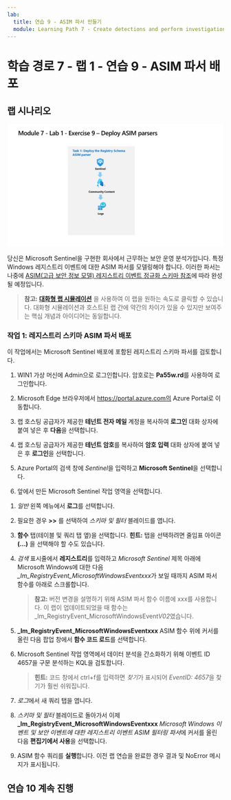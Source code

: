 ```yaml
---
lab:
  title: 연습 9 - ASIM 파서 만들기
  module: Learning Path 7 - Create detections and perform investigations using Microsoft Sentinel
---
```


# 학습 경로 7 - 랩 1 - 연습 9 - ASIM 파서 배포

## 랩 시나리오

![랩 개요입니다.](../Media/SC-200-Lab_Diagrams_Mod7_L1_Ex9.png)

당신은 Microsoft Sentinel을 구현한 회사에서 근무하는 보안 운영 분석가입니다. 특정 Windows 레지스트리 이벤트에 대한 ASIM 파서를 모델링해야 합니다. 이러한 파서는 나중에 [ASIM(고급 보안 정보 모델) 레지스트리 이벤트 정규화 스키마 참조](https://docs.microsoft.com/en-us/azure/sentinel/registry-event-normalization-schema)에 따라 완성될 예정입니다.

>**참고:** **[대화형 랩 시뮬레이션](https://mslabs.cloudguides.com/guides/SC-200%20Lab%20Simulation%20-%20Create%20Advanced%20Security%20Information%20Model%20Parsers)** 을 사용하여 이 랩을 원하는 속도로 클릭할 수 있습니다. 대화형 시뮬레이션과 호스트된 랩 간에 약간의 차이가 있을 수 있지만 보여주는 핵심 개념과 아이디어는 동일합니다. 

### 작업 1: 레지스트리 스키마 ASIM 파서 배포

이 작업에서는 Microsoft Sentinel 배포에 포함된 레지스트리 스키마 파서를 검토합니다.

1. WIN1 가상 머신에 Admin으로 로그인합니다. 암호로는 **Pa55w.rd**를 사용하여 로그인합니다.  

1. Microsoft Edge 브라우저에서 https://portal.azure.com의 Azure Portal로 이동합니다.

1. 랩 호스팅 공급자가 제공한 **테넌트 전자 메일** 계정을 복사하여 **로그인** 대화 상자에 붙여 넣은 후 **다음**을 선택합니다.

1. 랩 호스팅 공급자가 제공한 **테넌트 암호**를 복사하여 **암호 입력** 대화 상자에 붙여 넣은 후 **로그인**을 선택합니다.

1. Azure Portal의 검색 창에 *Sentinel*을 입력하고 **Microsoft Sentinel**을 선택합니다.

1. 앞에서 만든 Microsoft Sentinel 작업 영역을 선택합니다.

<!--- 1. In the Edge browser, open a new tab (Ctrl+T) and navigate to the Microsoft Sentinel GitHub ASIM page <https://github.com/Azure/Azure-Sentinel/tree/master/ASIM>.

 1. On the right pane, select the **Onboard community content** link. This will open a new tab in the Edge Browser for Microsoft Sentinel GitHub content. **Hint:** You might need to scroll right to see the link. Alternatively, follow this link instead: [Microsoft Sentinel on GitHub](https://github.com/Azure/Azure-Sentinel).

    >**Note:** In the **ASIM** folder you can deploy templates that contain all ASIM parsers, but we will only focus on the Registry Schema.

1. Scroll down and next to **Registry Event**, select the **Deploy to Azure** button.

1. For *Resource Group*, select **RG-Defender** where your Sentinel workspace resides.

1. For *Workspace*, type your Sentinel workspace name, like *uniquenameDefender*.

1. Leave the other default values and select **Review + create**.

1. Select **Create** to deploy the template. Notice the Names of the different resources. 

1. After the deployment completes return to the *Microsoft Sentinel* tab. --->

1. *일반* 왼쪽 메뉴에서 **로그**를 선택합니다.

1. 필요한 경우 **>>** 를 선택하여 *스키마 및 필터* 블레이드를 엽니다.

1. **함수** 탭(테이블 및 쿼리 탭 옆)을 선택합니다. **힌트:** 탭을 선택하려면 줄임표 아이콘 **(...)** 을 선택해야 할 수도 있습니다.

1. *검색* 표시줄에서 **레지스트리**를 입력하고 *Microsoft Sentinel* 제목 아래에 Microsoft Windows에 대한 다음 *_Im_RegistryEvent_MicrosoftWindowsEventxxx*가 보일 때까지 ASIM 파서 함수를 아래로 스크롤합니다.

    >**참고:** 버전 변경을 설명하기 위해 ASIM 파서 함수 이름에 xxx를 사용합니다. 이 랩이 업데이트되었을 때 함수는 _Im_RegistryEvent_MicrosoftWindowsEvent*V02*였습니다.

1. **_Im_RegistryEvent_MicrosoftWindowsEventxxx** ASIM 함수 위에 커서를 올린 다음 팝업 창에서 **함수 코드 로드**를 선택합니다.

1. Microsoft Sentinel 작업 영역에서 데이터 분석을 간소화하기 위해 이벤트 ID 4657을 구문 분석하는 KQL을 검토합니다.

    >**힌트:** 코드 창에서 ctrl+f를 입력하면 *찾기*가 표시되어 *EventID: 4657*을 찾기가 훨씬 쉬워집니다.

1. *로그*에서 새 쿼리 탭을 엽니다.

1. *스키마 및 필터* 블레이드로 돌아가서 이제 **_Im_RegistryEvent_MicrosoftWindowsEventxxx** *Microsoft Windows 이벤트 및 보안 이벤트에 대한 레지스트리 이벤트 ASIM 필터링 파서*에 커서를 올린 다음 **편집기에서 사용**을 선택합니다.

1. ASIM 함수 쿼리를 **실행**합니다. 이전 랩 연습을 완료한 경우 결과 및 NoError 메시지가 표시됩니다.

## 연습 10 계속 진행